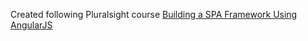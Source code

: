 Created following Pluralsight course [Building a SPA Framework Using AngularJS](https://app.pluralsight.com/library/courses/building-spa-framework-angularjs/table-of-contents)

